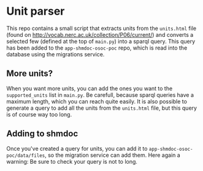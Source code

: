 # Unit parser
This repo contains a small script that extracts units from the `units.html` file (found on http://vocab.nerc.ac.uk/collection/P06/current/) and converts a selected few (defined at the top of `main.py`) into a sparql query. This query has been added to the `app-shmdoc-osoc-poc` repo, which is read into the database using the migrations service. 

## More units?
When you want more units, you can add the ones you want to the `supported_units` list in `main.py`. Be carefull, because sparql queries have a maximum length, which you can reach quite easily. It is also possible to generate a query to add all the units from the `units.html` file, but this query is of course way too long. 

## Adding to shmdoc
Once you've created a query for units, you can add it to `app-shmdoc-osoc-poc/data/files`, so the migration service can add them. Here again a warning: Be sure to check your query is not to long. 